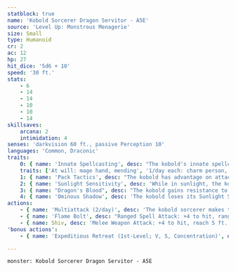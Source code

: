 ```yaml
---
statblock: true
name: 'Kobold Sorcerer Dragon Servitor - A5E'
source: 'Level Up: Monstrous Menagerie'
size: Small
type: Humanoid
cr: 2
ac: 12
hp: 27
hit_dice: '5d6 + 10'
speed: '30 ft.'
stats:
    - 6
    - 14
    - 14
    - 10
    - 10
    - 14
skillsaves:
    arcana: 2
    intimidation: 4
senses: 'darkvision 60 ft., passive Perception 10'
languages: 'Common, Draconic'
traits:
    0: { name: 'Innate Spellcasting', desc: "The kobold's innate spellcasting ability is Charisma (save DC 12). It can innately cast the following spells, requiring no material components:" }
    traits: ['At will: mage hand, mending', '1/day each: charm person, expeditious retreat, mage armor']
    1: { name: 'Pack Tactics', desc: "The kobold has advantage on attack rolls against a creature if at least one of the kobold's allies is within 5 feet of the creature and not incapacitated." }
    2: { name: 'Sunlight Sensitivity', desc: 'While in sunlight, the kobold has disadvantage on attack rolls, as well as on Perception checks that rely on sight.' }
    3: { name: "Dragon's Blood", desc: "The kobold gains resistance to the damage type of its master's breath weapon." }
    4: { name: 'Ominous Shadow', desc: 'The kobold loses its Sunlight Sensitivity trait while within 60 feet of its master.' }
actions:
    - { name: 'Multiattack (2/day)', desc: 'The kobold sorcerer makes three flame bolt attacks.' }
    - { name: 'Flame Bolt', desc: "Ranged Spell Attack: +4 to hit, range 120 ft., one target. Hit: 7 (1d10+2) fire damage. The damage type of the sorcerer's flame bolt attack changes to match the damage type of its master's breath weapon." }
    - { name: Shiv, desc: 'Melee Weapon Attack: +4 to hit, reach 5 ft., one target. Hit: 4 (1d4 + 2) piercing damage.' }
'bonus actions':
    - { name: 'Expeditious Retreat (1st-Level; V, S, Concentration)', desc: 'When casting this spell and as a bonus action on subsequent turns for 10 minutes, the kobold sorcerer can take the Dash action.' }

---
```

```statblock
monster: Kobold Sorcerer Dragon Servitor - A5E
```
